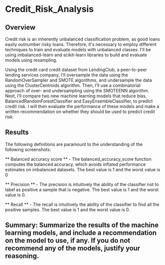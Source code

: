 # Credit_Risk_Analysis

## Overview
Credit risk is an inherently unbalanced classification problem, as good loans easily outnumber risky loans. Therefore, it's necessary to employ different techniques to train and evaluate models with unbalanced classes. I'll be using imbalanced-learn and scikit-learn libraries to build and evaluate models using resampling.

Using the credit card credit dataset from LendingClub, a peer-to-peer lending services company, I'll oversample the data using the RandomOverSampler and SMOTE algorithms, and undersample the data using the ClusterCentroids algorithm. Then, I’ll use a combinatorial approach of over- and undersampling using the SMOTEENN algorithm. Next, I’ll compare two new machine learning models that reduce bias, BalancedRandomForestClassifier and EasyEnsembleClassifier, to predict credit risk. I will then evaluate the performance of these models and make a written recommendation on whether they should be used to predict credit risk.

## Results

The following definitions are paramount to the understanding of the following screenshots:

** Balanced accuracy score ** - The balanced_accuracy_score function computes the balanced accuracy, which avoids inflated performance estimates on imbalanced datasets. The best value is 1 and the worst value is 0

** Precision ** - The precision is intuitively the ability of the classifier not to label as positive a sample that is negative. The best value is 1 and the worst value is 0.

** Recall ** - The recall is intuitively the ability of the classifier to find all the positive samples. The best value is 1 and the worst value is 0.

## Summary: Summarize the results of the machine learning models, and include a recommendation on the model to use, if any. If you do not recommend any of the models, justify your reasoning.
